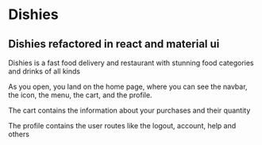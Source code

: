 # Dishies

## Dishies refactored in react and material ui

Dishies is a fast food delivery and restaurant with stunning food categories and drinks of all kinds

As you open, you land on the home page, where you can see the navbar, the icon, the menu, the cart, and the profile.

The cart contains the information about your purchases and their quantity

The profile contains the user routes like the logout, account, help and others

